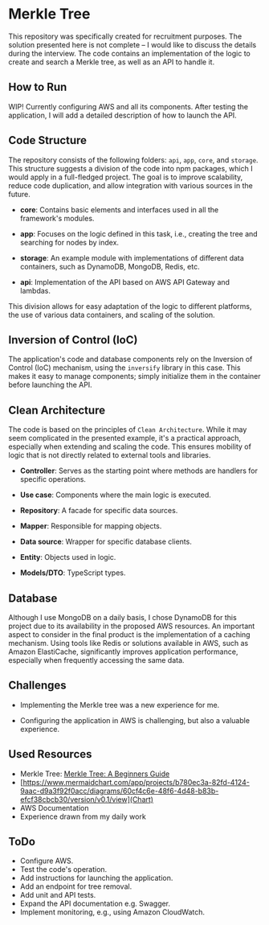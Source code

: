 # Merkle Tree

This repository was specifically created for recruitment purposes. The solution presented here is not complete – I would like to discuss the details during the interview. The code contains an implementation of the logic to create and search a Merkle tree, as well as an API to handle it.

## How to Run

WIP! Currently configuring AWS and all its components. After testing the application, I will add a detailed description of how to launch the API.

## Code Structure

The repository consists of the following folders: `api`, `app`, `core`, and `storage`. This structure suggests a division of the code into npm packages, which I would apply in a full-fledged project. The goal is to improve scalability, reduce code duplication, and allow integration with various sources in the future.

- **core**: Contains basic elements and interfaces used in all the framework's modules.
  
- **app**: Focuses on the logic defined in this task, i.e., creating the tree and searching for nodes by index.

- **storage**: An example module with implementations of different data containers, such as DynamoDB, MongoDB, Redis, etc.

- **api**: Implementation of the API based on AWS API Gateway and lambdas.

This division allows for easy adaptation of the logic to different platforms, the use of various data containers, and scaling of the solution.

## Inversion of Control (IoC)

The application's code and database components rely on the Inversion of Control (IoC) mechanism, using the `inversify` library in this case. This makes it easy to manage components; simply initialize them in the container before launching the API.

## Clean Architecture

The code is based on the principles of `Clean Architecture`. While it may seem complicated in the presented example, it's a practical approach, especially when extending and scaling the code. This ensures mobility of logic that is not directly related to external tools and libraries.

- **Controller**: Serves as the starting point where methods are handlers for specific operations.

- **Use case**: Components where the main logic is executed.

- **Repository**: A facade for specific data sources.

- **Mapper**: Responsible for mapping objects.

- **Data source**: Wrapper for specific database clients.

- **Entity**: Objects used in logic.

- **Models/DTO**: TypeScript types.

## Database

Although I use MongoDB on a daily basis, I chose DynamoDB for this project due to its availability in the proposed AWS resources. An important aspect to consider in the final product is the implementation of a caching mechanism. Using tools like Redis or solutions available in AWS, such as Amazon ElastiCache, significantly improves application performance, especially when frequently accessing the same data.

## Challenges

- Implementing the Merkle tree was a new experience for me.

- Configuring the application in AWS is challenging, but also a valuable experience.

## Used Resources

- Merkle Tree: [Merkle Tree: A Beginners Guide](https://kba.ai/merkle-tree-a-beginners-guide/)
- [https://www.mermaidchart.com/app/projects/b780ec3a-82fd-4124-9aac-d9a3f92f0acc/diagrams/60cf4c6e-48f6-4d48-b83b-efcf38cbcb30/version/v0.1/view](Chart)
- AWS Documentation
- Experience drawn from my daily work

## ToDo

- Configure AWS.
- Test the code's operation.
- Add instructions for launching the application.
- Add an endpoint for tree removal.
- Add unit and API tests.
- Expand the API documentation e.g. Swagger.
- Implement monitoring, e.g., using Amazon CloudWatch.